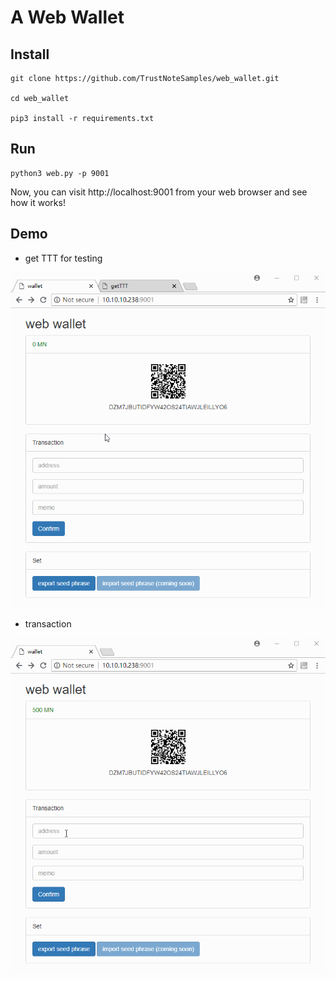 # A Web Wallet

## Install

```
git clone https://github.com/TrustNoteSamples/web_wallet.git

cd web_wallet

pip3 install -r requirements.txt
```

## Run

```
python3 web.py -p 9001
```

Now, you can visit http://localhost:9001 from your web browser and see how it works!


## Demo

* get TTT for testing

![demo 1](webwallet.gif)

* transaction

![demo 2](transaction.gif)
